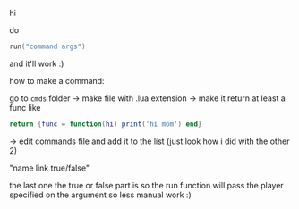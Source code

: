 hi

do
```lua
run("command args")
```

and it'll work :)

how to make a command:

go to `cmds` folder -> make file with .lua extension -> make it return at least a func like
```lua
return {func = function(hi) print('hi mom') end}
```
 -> edit commands file and add it to the list (just look how i did with the other 2)
 
 "name link true/false"

 the last one the true or false part is so the run function will pass the player specified on the argument so less manual work :)
